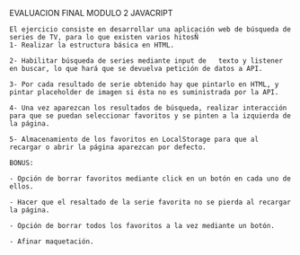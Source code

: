 EVALUACION FINAL MODULO 2 JAVACRIPT

    El ejercicio consiste en desarrollar una aplicación web de búsqueda de series de TV, para lo que existen varios hitosÑ
    1- Realizar la estructura básica en HTML.

    2- Habilitar búsqueda de series mediante input de   texto y listener en buscar, lo que hará que se devuelva petición de datos a API.

    3- Por cada resultado de serie obtenido hay que pintarlo en HTML, y pintar placeholder de imagen si ésta no es suministrada por la API.

    4- Una vez aparezcan los resultados de búsqueda, realizar interacción para que se puedan seleccionar favoritos y se pinten a la izquierda de la página.

    5- Almacenamiento de los favoritos en LocalStorage para que al recargar o abrir la página aparezcan por defecto.

    BONUS:
    
    - Opción de borrar favoritos mediante click en un botón en cada uno de ellos.

    - Hacer que el resaltado de la serie favorita no se pierda al recargar la página.

    - Opción de borrar todos los favoritos a la vez mediante un botón.
    
    - Afinar maquetación.
    
